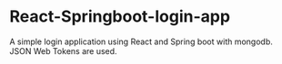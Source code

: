 # React-Springboot-login-app

A simple login application using React and Spring boot with mongodb.
JSON Web Tokens are used.
